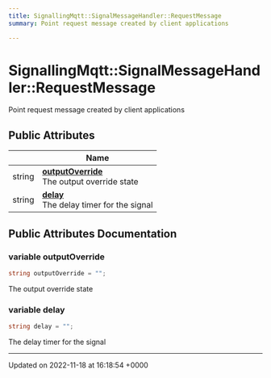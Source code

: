 ```yaml
---
title: SignallingMqtt::SignalMessageHandler::RequestMessage
summary: Point request message created by client applications 

---
```


# SignallingMqtt::SignalMessageHandler::RequestMessage



Point request message created by client applications 

## Public Attributes

|                | Name           |
| -------------- | -------------- |
| string | **[outputOverride](/SignallingSystem-doc/mainsystem/Classes/classSignallingMqtt_1_1SignalMessageHandler_1_1RequestMessage/#variable-outputoverride)** <br>The output override state  |
| string | **[delay](/SignallingSystem-doc/mainsystem/Classes/classSignallingMqtt_1_1SignalMessageHandler_1_1RequestMessage/#variable-delay)** <br>The delay timer for the signal  |

## Public Attributes Documentation

### variable outputOverride

```csharp
string outputOverride = "";
```

The output override state 

### variable delay

```csharp
string delay = "";
```

The delay timer for the signal 

-------------------------------

Updated on 2022-11-18 at 16:18:54 +0000